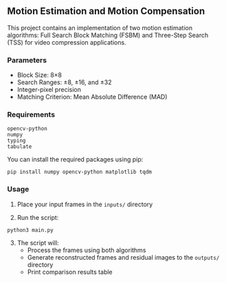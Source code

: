 ## Motion Estimation and Motion Compensation
This project contains an implementation of two motion estimation algorithms: Full Search Block Matching (FSBM) and Three-Step Search (TSS) for video compression applications.

### Parameters

- Block Size: 8×8
- Search Ranges: ±8, ±16, and ±32
- Integer-pixel precision
- Matching Criterion: Mean Absolute Difference (MAD)

### Requirements
```
opencv-python
numpy
typing
tabulate
```

You can install the required packages using pip:
```
pip install numpy opencv-python matplotlib tqdm
```

### Usage
1. Place your input frames in the `inputs/` directory

2. Run the script:
```
python3 main.py
```

3. The script will:
    - Process the frames using both algorithms
    - Generate reconstructed frames and residual images to the `outputs/` directory
    - Print comparison results table

